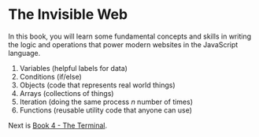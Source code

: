 # The Invisible Web

In this book, you will learn some fundamental concepts and skills in writing the logic and operations that power modern websites in the JavaScript language.

1. Variables (helpful labels for data)
1. Conditions (if/else)
1. Objects (code that represents real world things)
1. Arrays (collections of things)
1. Iteration (doing the same process _n_ number of times)
1. Functions (reusable utility code that anyone can use)

Next is [Book 4 - The Terminal](../book-4-terminal-velocity/README.md).
